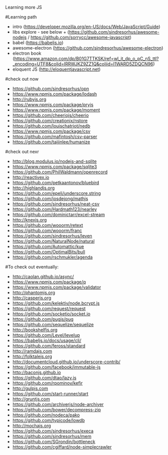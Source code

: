 Learning more JS

#Learning path
* intro (https://developer.mozilla.org/en-US/docs/Web/JavaScript/Guide)
* libs explore - see below + (https://github.com/sindresorhus/awesome-nodejs / https://github.com/sorrycc/awesome-javascript)
* babel (https://babeljs.io)
* awesome-electron (https://github.com/sindresorhus/awesome-electron)
* electron book (https://www.amazon.com/dp/B01G7TTKSK/ref=wl_it_dp_o_pC_nS_ttl?_encoding=UTF8&colid=IRRWJKZ9ZZ1Q&coliid=I1WARD5ZDQCN96)
* eloquent JS (http://eloquentjavascript.net)

#check out now
* https://github.com/sindresorhus/opn
* https://www.npmjs.com/package/lodash
* http://rubyjs.org
* https://www.npmjs.com/package/pryjs
* https://www.npmjs.com/package/moment
* https://github.com/cheeriojs/cheerio
* https://github.com/creationix/nstore
* https://github.com/louischatriot/nedb
* https://www.npmjs.com/package/csv
* https://github.com/mafintosh/csv-parser
* https://github.com/taijinlee/humanize

#check out nexr

* http://blog.modulus.io/nodejs-and-sqlite
* https://www.npmjs.com/package/sqlite3
* https://github.com/PhilWaldmann/openrecord
* http://reactivex.io
* https://github.com/petkaantonov/bluebird
* http://highlandjs.org
* https://github.com/epeli/underscore.string
* https://github.com/josdejong/mathjs
* https://github.com/sindresorhus/neat-csv
* https://github.com/Hardmath123/nearley
* https://github.com/dominictarr/excel-stream
* http://knexjs.org
* https://github.com/wooorm/retext
* https://github.com/wooorm/franc
* https://github.com/sindresorhus/leven
* https://github.com/NaturalNode/natural
* https://github.com/Automattic/kue
* https://github.com/OptimalBits/bull
* https://github.com/rschmukler/agenda

#To check out eventually:
* http://caolan.github.io/async/
* https://www.npmjs.com/package/q
* https://www.npmjs.com/package/validator
* http://phantomjs.org
* http://casperjs.org
* https://github.com/kelektiv/node.bcrypt.js
* https://github.com/request/request
* https://github.com/socketio/socket.io
* https://github.com/pugjs/pug
* https://github.com/sequelize/sequelize
* http://bookshelfjs.org
* https://github.com/Level/levelup
* https://babeljs.io/docs/usage/cli/
* https://github.com/feross/standard
* http://ramdajs.com
* http://folktalejs.org
* http://documentcloud.github.io/underscore-contrib/
* https://github.com/facebook/immutable-js
* http://baconjs.github.io
* https://github.com/dtao/lazy.js
* https://github.com/rpominov/kefir
* http://gulpjs.com
* https://github.com/start-runner/start
* http://gruntjs.com
* https://github.com/archiverjs/node-archiver
* https://github.com/bower/decompress-zip
* https://github.com/nodeca/pako
* https://github.com/typicode/lowdb
* http://mochajs.org
* https://github.com/sindresorhus/execa
* https://github.com/sindresorhus/mem
* https://github.com/SGrondin/bottleneck
* https://github.com/cgiffard/node-simplecrawler

